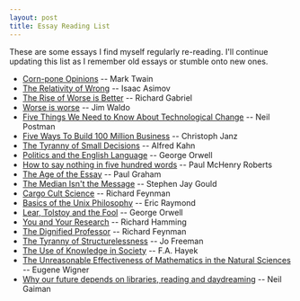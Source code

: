 ```yaml
---
layout: post
title: Essay Reading List
---
```


These are some essays I find myself regularly re-reading. I'll
continue updating this list as I remember old essays or stumble onto
new ones.

- [Corn-pone Opinions](http://www.paulgraham.com/cornpone.html) -- Mark Twain
- [The Relativity of Wrong](http://chem.tufts.edu/answersinscience/relativityofwrong.htm) -- Isaac Asimov
- [The Rise of Worse is Better](http://dreamsongs.com/RiseOfWorseIsBetter.html) -- Richard Gabriel
- [Worse is worse](http://www.artima.com/weblogs/viewpost.jsp?thread=24807) -- Jim Waldo
- [Five Things We Need to Know About Technological Change](http://web.cs.ucdavis.edu/~rogaway/classes/188/materials/postman.pdf) -- Neil Postman
- [Five Ways To Build 100 Million Business](http://christophjanz.blogspot.com/2014/10/five-ways-to-build-100-million-business.html) -- Christoph Janz
- [The Tyranny of Small Decisions](http://opus1journal.org/articles/article.asp?docID=140) --  Alfred Kahn
- [Politics and the English Language](http://www.orwell.ru/library/essays/politics/english/e_polit/) -- George Orwell
- [How to say nothing in five hundred words](/HowtoSayNothingin500Words.pdf) -- Paul McHenry Roberts
- [The Age of the Essay](http://www.paulgraham.com/essay.html) -- Paul Graham
- [The Median Isn't the Message](http://cancerguide.org/median_not_msg.html) -- Stephen Jay Gould
- [Cargo Cult Science](http://calteches.library.caltech.edu/51/2/CargoCult.htm) -- Richard Feynman
- [Basics of the Unix Philosophy](http://www.faqs.org/docs/artu/ch01s06.html) -- Eric Raymond
- [Lear, Tolstoy and the Fool](http://orwell.ru/library/essays/lear/english/e_ltf) -- George Orwell
- [You and Your Research](http://www.cs.virginia.edu/~robins/YouAndYourResearch.html) -- Richard Hamming
- [The Dignified Professor](http://www.pitt.edu/~druzdzel/feynman.html) -- Richard Feynman
- [The Tyranny of Structurelessness](http://www.jofreeman.com/joreen/tyranny.htm) -- Jo Freeman
- [The Use of Knowledge in Society](http://www.econlib.org/library/Essays/hykKnw1.html) -- F.A. Hayek
- [The Unreasonable Effectiveness of Mathematics in the Natural Sciences](http://www.dartmouth.edu/~matc/MathDrama/reading/Wigner.html) -- Eugene Wigner
- [Why our future depends on libraries, reading and daydreaming](https://www.theguardian.com/books/2013/oct/15/neil-gaiman-future-libraries-reading-daydreaming) -- Neil Gaiman
